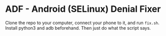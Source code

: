# ADF - Android (SELinux) Denial Fixer 
Clone the repo to your computer, connect your phone to it, and run `fix.sh`. Install python3 and adb beforehand. Then just do what the script says.
